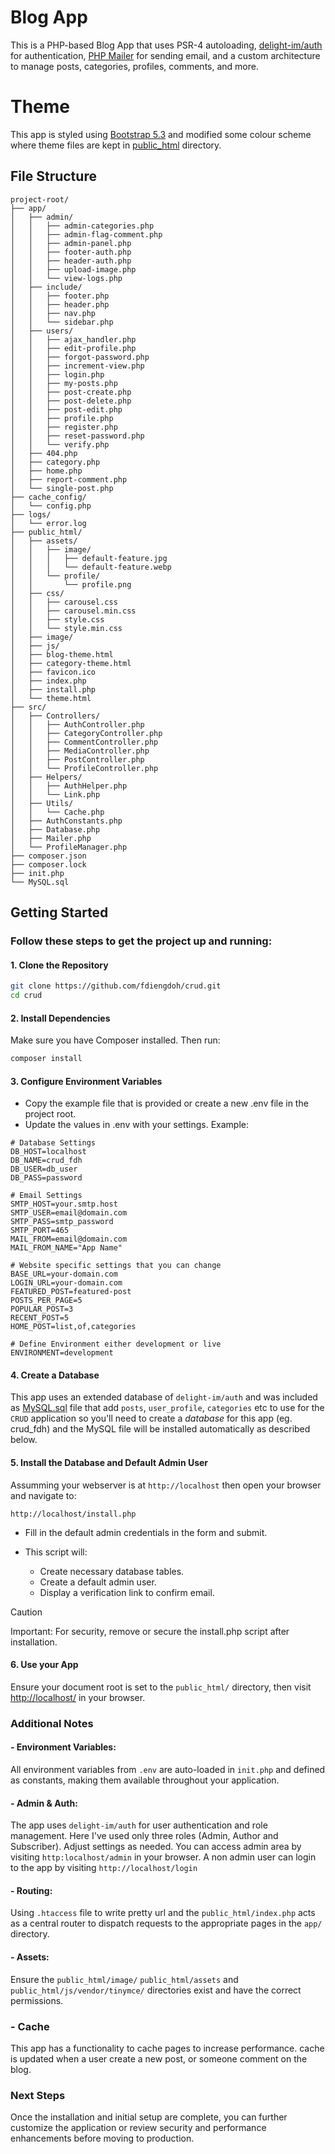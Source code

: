 # Blog App
This is a PHP-based Blog App that uses PSR-4 autoloading, [delight-im/auth](https://github.com/delight-im/PHP-Auth) for authentication, [PHP Mailer](https://github.com/PHPMailer/PHPMailer) for sending email, and a custom architecture to manage posts, categories, profiles, comments, and more.

# Theme
This app is styled using [Bootstrap 5.3](https://getbootstrap.com) and modified some colour scheme where theme files are kept in [public_html](public_html) directory. 

## File Structure

```
project-root/
├── app/
│   ├── admin/
│   │   ├── admin-categories.php
│   │   ├── admin-flag-comment.php
│   │   ├── admin-panel.php
│   │   ├── footer-auth.php
│   │   ├── header-auth.php
│   │   ├── upload-image.php
│   │   └── view-logs.php
│   ├── include/
│   │   ├── footer.php
│   │   ├── header.php
│   │   ├── nav.php
│   │   └── sidebar.php
│   ├── users/
│   │   ├── ajax_handler.php
│   │   ├── edit-profile.php
│   │   ├── forgot-password.php
│   │   ├── increment-view.php
│   │   ├── login.php
│   │   ├── my-posts.php
│   │   ├── post-create.php
│   │   ├── post-delete.php
│   │   ├── post-edit.php
│   │   ├── profile.php
│   │   ├── register.php
│   │   ├── reset-password.php
│   │   └── verify.php
│   ├── 404.php
│   ├── category.php
│   ├── home.php
│   ├── report-comment.php
│   └── single-post.php
├── cache_config/
│   └── config.php
├── logs/
│   └── error.log
├── public_html/
│   ├── assets/
│   │   ├── image/
│   │   │   ├── default-feature.jpg
│   │   │   └── default-feature.webp
│   │   └── profile/
│   │       └── profile.png
│   ├── css/
│   │   ├── carousel.css
│   │   ├── carousel.min.css
│   │   ├── style.css
│   │   └── style.min.css
│   ├── image/
│   ├── js/
│   ├── blog-theme.html
│   ├── category-theme.html
│   ├── favicon.ico
│   ├── index.php
│   ├── install.php
│   └── theme.html
├── src/
│   ├── Controllers/
│   │   ├── AuthController.php
│   │   ├── CategoryController.php
│   │   ├── CommentController.php
│   │   ├── MediaController.php
│   │   ├── PostController.php
│   │   └── ProfileController.php
│   ├── Helpers/
│   │   ├── AuthHelper.php
│   │   └── Link.php
│   ├── Utils/
│   │   └── Cache.php
│   ├── AuthConstants.php
│   ├── Database.php
│   ├── Mailer.php
│   └── ProfileManager.php
├── composer.json
├── composer.lock
├── init.php
└── MySQL.sql
```
## Getting Started

### Follow these steps to get the project up and running:

#### 1. Clone the Repository
   
  ```bash
  git clone https://github.com/fdiengdoh/crud.git
  cd crud
  ```
#### 2. Install Dependencies

Make sure you have Composer installed. Then run:

```bash
composer install
```
#### 3. Configure Environment Variables
  - Copy the example file that is provided or create a new .env file in the project root.
  - Update the values in .env with your settings. Example:

```dotenv
# Database Settings
DB_HOST=localhost
DB_NAME=crud_fdh
DB_USER=db_user
DB_PASS=password

# Email Settings
SMTP_HOST=your.smtp.host
SMTP_USER=email@domain.com
SMTP_PASS=smtp_password
SMTP_PORT=465
MAIL_FROM=email@domain.com
MAIL_FROM_NAME="App Name"

# Website specific settings that you can change
BASE_URL=your-domain.com
LOGIN_URL=your-domain.com
FEATURED_POST=featured-post
POSTS_PER_PAGE=5
POPULAR_POST=3
RECENT_POST=5
HOME_POST=list,of,categories

# Define Environment either development or live
ENVIRONMENT=development
```
#### 4. Create a Database
This app uses an extended database of `delight-im/auth` and was included as [MySQL.sql](MySQL.sql) file that add `posts`, `user_profile`, `categories` etc to use for the `CRUD` application so you'll need to create a *database* for this app (eg. crud_fdh) and the MySQL file will be installed automatically as described below.

#### 5. Install the Database and Default Admin User
Assumming your webserver is at `http://localhost` then open your browser and navigate to:

```
http://localhost/install.php
```
- Fill in the default admin credentials in the form and submit.
- This script will:

  -  Create necessary database tables.
  -  Create a default admin user.
  -  Display a verification link to confirm email.

> [!CAUTION]
> Important: For security, remove or secure the install.php script after installation.

#### 6. Use your App
Ensure your document root is set to the `public_html/` directory, then visit [http://localhost/](http://localhost) in your browser.

### Additional Notes
#### - Environment Variables:
  All environment variables from `.env` are auto-loaded in `init.php` and defined as constants, making them available throughout your application.

#### - Admin & Auth:
  The app uses `delight-im/auth` for user authentication and role management. Here I've used only three roles (Admin, Author and Subscriber). Adjust settings as needed. You can access admin area by visiting `http:localhost/admin` in your browser. A non admin user can login to the app by visiting `http://localhost/login`

#### - Routing:
  Using `.htaccess` file to write pretty  url and the `public_html/index.php` acts as a central router to dispatch requests to the appropriate pages in the `app/` directory.
#### - Assets:
  Ensure the `public_html/image/` `public_html/assets` and `public_html/js/vendor/tinymce/` directories exist and have the correct permissions.

### - Cache
This app has a functionality to cache pages to increase performance. cache is updated when a user create a new post, or someone comment on the blog.

### Next Steps
Once the installation and initial setup are complete, you can further customize the application or review security and performance enhancements before moving to production.
